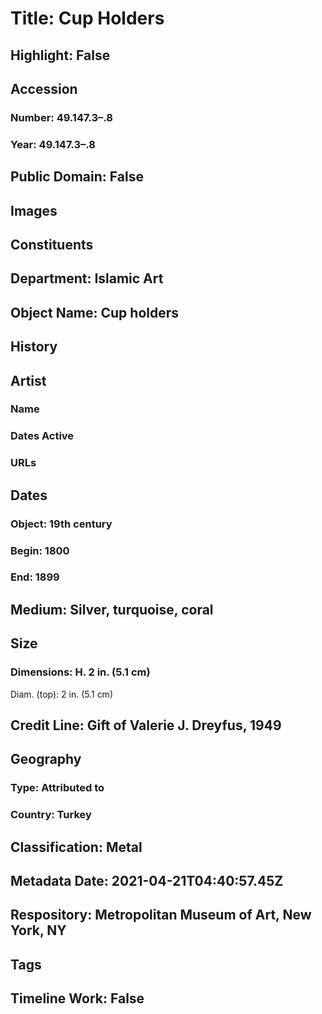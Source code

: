 # Title: Cup Holders
## Highlight: False
## Accession
### Number: 49.147.3–.8
### Year: 49.147.3–.8
## Public Domain: False
## Images
## Constituents
## Department: Islamic Art
## Object Name: Cup holders
## History
## Artist
### Name
### Dates Active
### URLs
## Dates
### Object: 19th century
### Begin: 1800
### End: 1899
## Medium: Silver, turquoise, coral
## Size
### Dimensions: H. 2 in. (5.1 cm)
Diam. (top): 2 in. (5.1 cm)
## Credit Line: Gift of Valerie J. Dreyfus, 1949
## Geography
### Type: Attributed to
### Country: Turkey
## Classification: Metal
## Metadata Date: 2021-04-21T04:40:57.45Z
## Respository: Metropolitan Museum of Art, New York, NY
## Tags
## Timeline Work: False